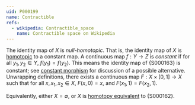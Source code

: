 ```yaml
---
uid: P000199
name: Contractible
refs:
  - wikipedia: Contractible_space
    name: Contractible space on Wikipedia
---
```


The identity map of $X$ is *null-homotopic*. That is, the identity map of $X$ is [homotopic](https://en.wikipedia.org/wiki/Homotopy#Formal_definition) to a constant map. A continuous map $f : Y \to Z$ is *constant* if for all $y_1, y_2 \in Y$, $f(y_1) = f(y_2)$. This means the identity map of {S000163} is constant; see [constant morphism](https://ncatlab.org/nlab/show/constant+morphism#definition) for discussion of a possible alternative. Unwrapping definitions, there exists a continuous map $F : X \times [0, 1] \to X$ such that for all $x, x_1, x_2 \in X$, $F(x, 0) = x$, and $F(x_1, 1) = F(x_2, 1)$.


Equivalently, either $X = \emptyset$, or $X$ is [homotopy equivalent](https://en.wikipedia.org/wiki/Homotopy#Homotopy_equivalence) to {S000162}.
